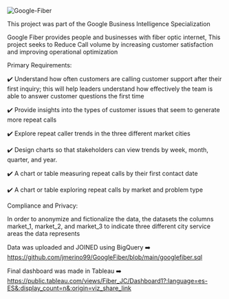 ![Google-Fiber](https://github.com/jmerino99/Portfolio/assets/137907629/72123376-d960-4040-8bd5-13235d1c8104)


This project was part of the Google Business Intelligence Specialization

Google Fiber provides people and businesses with fiber optic internet,  This project seeks to Reduce Call volume by increasing customer satisfaction and improving operational optimization

Primary Requirements:

✔️   Understand how often customers are calling customer support after their first inquiry; this will help leaders understand how effectively the team is able to answer customer questions the first time
  
✔️   Provide insights into the types of customer issues that seem to generate more repeat calls
  
✔️   Explore repeat caller trends in the three different market cities
  
✔️   Design charts so that stakeholders can view trends by week, month, quarter, and year. 
  
✔️ 	A chart or table measuring repeat calls by their first contact date
  
✔️ 	A chart or table exploring repeat calls by market and problem type

Compliance and Privacy:

In order to anonymize and fictionalize the data, the datasets the columns market_1, market_2, and market_3 to indicate three different city service areas the data represents


Data was uploaded and JOINED using BigQuery ➡️ 
https://github.com/jmerino99/GoogleFiber/blob/main/googlefiber.sql

Final dashboard was made in Tableau ➡️ 
https://public.tableau.com/views/Fiber_JC/Dashboard1?:language=es-ES&:display_count=n&:origin=viz_share_link
